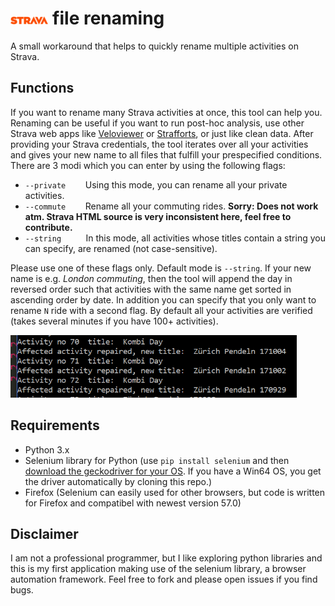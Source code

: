 # <img src="public/strava.png" width="12%"> file renaming

A small workaround that helps to quickly rename multiple activities on Strava.


## Functions
If you want to rename many Strava activities at once, this tool can help you. Renaming can be useful if you want to run post-hoc analysis, use other Strava web apps like [Veloviewer](http://veloviewer.com/) or [Strafforts](https://github.com/yizeng/strafforts), or just like clean data. 
After providing your Strava credentials, the tool iterates over all your activities and gives your new name to all files that fulfill your prespecified conditions. There are 3 modi which you can enter by using the following flags:
* `--private` &nbsp;&nbsp;&nbsp;&nbsp;&nbsp;&nbsp; Using this mode, you can rename all your private activities.
* `--commute` &nbsp;&nbsp;&nbsp;&nbsp;&nbsp;&nbsp; Rename all your commuting rides. **Sorry: Does not work atm. Strava HTML source is very inconsistent here, feel free to contribute.** 
* `--string` &nbsp;&nbsp;&nbsp;&nbsp;&nbsp;&nbsp;&nbsp;&nbsp; In this mode, all activities whose titles contain a string you can specify, are renamed (not case-sensitive).

Please use one of these flags only. Default mode is `--string`. If your new name is e.g. *London commuting*, then the tool will append the day in reversed order such that activities with the same name get sorted in ascending order by date.   In addition you can specify that you only want to rename `N` ride with a second flag. By default all your activities are verified (takes several minutes if you have 100+ activities). 

<img src="public/exp.png" style="height: 100px">

## Requirements

* Python 3.x
* Selenium library for Python (use `pip install selenium` and then [download the geckodriver for your OS](https://github.com/mozilla/geckodriver/releases). If you have a Win64 OS, you get the driver automatically by cloning this repo.)
* Firefox (Selenium can easily used for other browsers, but code is written for Firefox and compatibel with newest version 57.0)




## Disclaimer
I am not a professional programmer, but I like exploring python libraries and this is my first application making use of the selenium library, a browser automation framework. Feel free to fork and please open issues if you find bugs.





